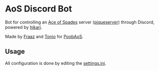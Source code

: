 # AoS Discord Bot
Bot for controlling an [Ace of Spades](https://www.buildandshoot.com/) server ([piqueserver](https://github.com/piqueserver/piqueserver)) through Discord, powered by [hikari](https://github.com/hikari-py/hikari).

Made by [Fraaz](https://github.com/realfraze) and [Tonio](https://github.com/tonio-cartonio) for [PoobAoS](https://aos.pooblic.org).

## Usage
All configuration is done by editing the [settings.ini](https://github.com/fantabos-co/aos-bot/blob/master/settings.ini).
